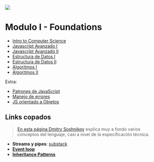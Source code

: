 <p align='left'>
    <img src='https://static.wixstatic.com/media/85087f_0d84cbeaeb824fca8f7ff18d7c9eaafd~mv2.png/v1/fill/w_160,h_30,al_c,q_85,usm_0.66_1.00_0.01/Logo_completo_Color_1PNG.webp' </img>
</p>

# Modulo I - Foundations

- [Intro to Computer Science](./00-IntroToCS)
- [Javascript Avanzado I](./00-JavaScriptAvanzadoI)
- [Javascript Avanzado II](./00-JavaScriptAvanzadoII)
- [Estructura de Datos I](./01-EstructuraDeDatos)
- [Estructura de Datos II](./01-EstructuraDeDatos)
- [Algoritmos I](./02-Algoritmos)
- [Algoritmos II](./02-Algoritmos)

Extra:

 * [Patrones de JavaScript](https://addyosmani.com/resources/essentialjsdesignpatterns/book/)
 * [Manejo de errores](./00-JavaScriptAvanzado/errores.md)
 * [JS orientado a Objetos](./00-JavaScriptAvanzado/OOP.md)

## Links copados

> [En esta página Dmitry Soshnikov](http://dmitrysoshnikov.com/ecmascript/javascript-the-core/#this-value) explica muy a fondo varios conceptos del lenguaje, casi a nivel de la especificación técnica.
- __Streams y pipes__: [substack](https://github.com/substack/stream-handbook)
- [__Event loop__](https://www.youtube.com/watch?v=8aGhZQkoFbQ)
- [__Inheritance Patterns__](http://davidshariff.com/blog/javascript-inheritance-patterns/#first-article)
